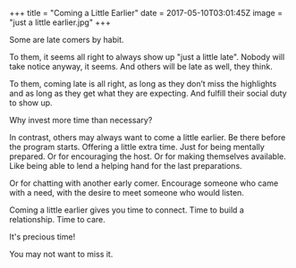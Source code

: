 
+++
title = "Coming a Little Earlier"
date = 2017-05-10T03:01:45Z
image = "just a little earlier.jpg"
+++

Some are late comers by habit. 

To them, it seems all right to always show up "just a little late". Nobody will take notice anyway, it seems. And others will be late as well, they think.

To them, coming late is all right, as long as they don’t miss the highlights and as long as they get what they are expecting. And fulfill their social duty to show up.

Why invest more time than necessary?

In contrast, others may always want to come a little earlier. Be there before the program starts. Offering a little extra time. Just for being mentally prepared. Or for encouraging the host. Or for making themselves available. Like being able to lend a helping hand for the last preparations.

Or for chatting with another early comer. Encourage someone who came with a need, with the desire to meet someone who would listen.


Coming a little earlier gives you time to connect. Time to build a relationship. Time to care.

It's precious time!

You may not want to miss it. 

